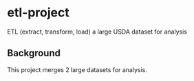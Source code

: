 # etl-project
ETL (extract, transform, load) a large USDA dataset for analysis

## Background

This project merges 2 large datasets for analysis.
